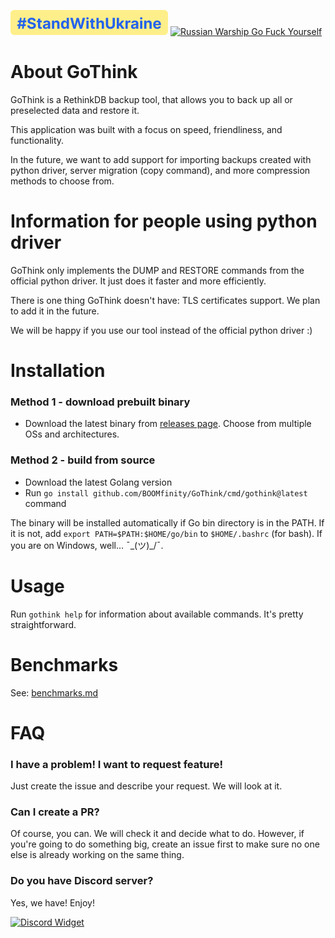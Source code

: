 [![Stand With Ukraine](https://raw.githubusercontent.com/vshymanskyy/StandWithUkraine/main/badges/StandWithUkraine.svg)](https://stand-with-ukraine.pp.ua)
[![Russian Warship Go Fuck Yourself](https://raw.githubusercontent.com/vshymanskyy/StandWithUkraine/main/badges/RussianWarship.svg)](https://stand-with-ukraine.pp.ua)
# About GoThink
GoThink is a RethinkDB backup tool, that allows you to back up all or preselected data and restore it.

This application was built with a focus on speed, friendliness, and functionality.

In the future, we want to add support for importing backups created with python driver, server migration (copy command), and more compression methods to choose from.

# Information for people using python driver
GoThink only implements the DUMP and RESTORE commands from the official python driver. It just does it faster and more efficiently. 

There is one thing GoThink doesn't have: TLS certificates support. We plan to add it in the future.

We will be happy if you use our tool instead of the official python driver :)

# Installation

### Method 1 - download prebuilt binary
  - Download the latest binary from [releases page](https://github.com/BOOMfinity/GoThink/releases). Choose from multiple OSs and architectures.
  
### Method 2 - build from source
  - Download the latest Golang version
  - Run `go install github.com/BOOMfinity/GoThink/cmd/gothink@latest` command

The binary will be installed automatically if Go bin directory is in the PATH.
If it is not, add `export PATH=$PATH:$HOME/go/bin` to `$HOME/.bashrc` (for bash). If you are on Windows, well... ¯\_(ツ)_/¯.

# Usage

Run `gothink help` for information about available commands. It's pretty straightforward.

# Benchmarks
See: [benchmarks.md](https://github.com/BOOMfinity/GoThink/blob/master/benchmarks.md)

# FAQ

### I have a problem! I want to request feature!

Just create the issue and describe your request. We will look at it.

### Can I create a PR?

Of course, you can. We will check it and decide what to do. However, if you're going to do something big, create an issue first to make sure no one else is already working on the same thing.

### Do you have Discord server?

Yes, we have! Enjoy!

[![Discord Widget](https://discordapp.com/api/guilds/1036320104486547466/widget.png?style=banner4)](https://labs.boomfinity.xyz)
